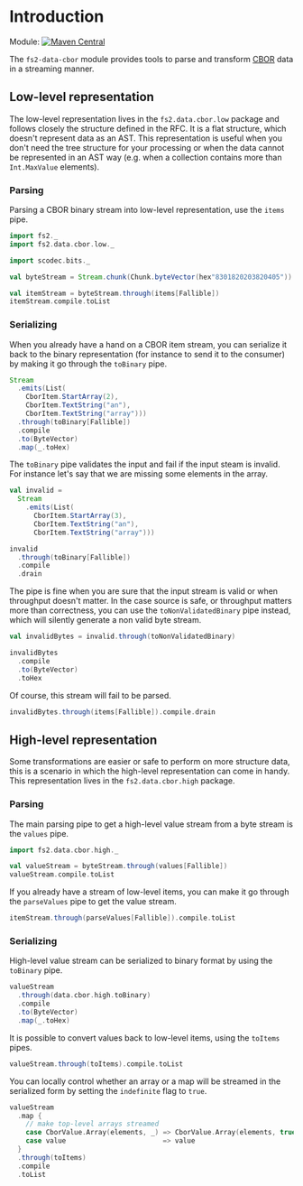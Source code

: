 # Introduction

Module: [![Maven Central](https://img.shields.io/maven-central/v/org.gnieh/fs2-data-cbor_2.13.svg)](https://mvnrepository.com/artifact/org.gnieh/fs2-data-cbor_2.13)

The `fs2-data-cbor` module provides tools to parse and transform [CBOR][cbor] data in a streaming manner.

## Low-level representation

The low-level representation lives in the `fs2.data.cbor.low` package and follows closely the structure defined in the RFC. It is a flat structure, which doesn't represent data as an AST. This representation is useful when you don't need the tree structure for your processing or when the data cannot be represented in an AST way (e.g. when a collection contains more than `Int.MaxValue` elements).

### Parsing

Parsing a CBOR binary stream into low-level representation, use the `items` pipe.

```scala mdoc
import fs2._
import fs2.data.cbor.low._

import scodec.bits._

val byteStream = Stream.chunk(Chunk.byteVector(hex"8301820203820405"))

val itemStream = byteStream.through(items[Fallible])
itemStream.compile.toList
```

### Serializing

When you already have a hand on a CBOR item stream, you can serialize it back to the binary representation (for instance to send it to the consumer) by making it go through the `toBinary` pipe.

```scala mdoc
Stream
  .emits(List(
    CborItem.StartArray(2),
    CborItem.TextString("an"),
    CborItem.TextString("array")))
  .through(toBinary[Fallible])
  .compile
  .to(ByteVector)
  .map(_.toHex)
```

The `toBinary` pipe validates the input and fail if the input steam is invalid. For instance let's say that we are missing some elements in the array.

```scala mdoc
val invalid =
  Stream
    .emits(List(
      CborItem.StartArray(3),
      CborItem.TextString("an"),
      CborItem.TextString("array")))

invalid
  .through(toBinary[Fallible])
  .compile
  .drain
```

The pipe is fine when you are sure that the input stream is valid or when throughput doesn't matter. In the case source is safe, or throughput matters more than correctness, you can use the `toNonValidatedBinary` pipe instead, which will silently generate a non valid byte stream.

```scala mdoc
val invalidBytes = invalid.through(toNonValidatedBinary)

invalidBytes
  .compile
  .to(ByteVector)
  .toHex
```

Of course, this stream will fail to be parsed.
```scala mdoc
invalidBytes.through(items[Fallible]).compile.drain
```

## High-level representation

Some transformations are easier or safe to perform on more structure data, this is a scenario in which the high-level representation can come in handy. This representation lives in the `fs2.data.cbor.high` package.

### Parsing

The main parsing pipe to get a high-level value stream from a byte stream is the `values` pipe.

```scala mdoc
import fs2.data.cbor.high._

val valueStream = byteStream.through(values[Fallible])
valueStream.compile.toList
```

If you already have a stream of low-level items, you can make it go through the `parseValues` pipe to get the value stream.

```scala mdoc
itemStream.through(parseValues[Fallible]).compile.toList
```

### Serializing

High-level value stream can be serialized to binary format by using the `toBinary` pipe.

```scala mdoc
valueStream
  .through(data.cbor.high.toBinary)
  .compile
  .to(ByteVector)
  .map(_.toHex)
```

It is possible to convert values back to low-level items, using the `toItems` pipes.

```scala mdoc
valueStream.through(toItems).compile.toList
```

You can locally control whether an array or a map will be streamed in the serialized form by setting the `indefinite` flag to `true`.

```scala mdoc
valueStream
  .map {
    // make top-level arrays streamed
    case CborValue.Array(elements, _) => CborValue.Array(elements, true)
    case value                        => value
  }
  .through(toItems)
  .compile
  .toList
```

[cbor]: https://tools.ietf.org/html/rfc7049

